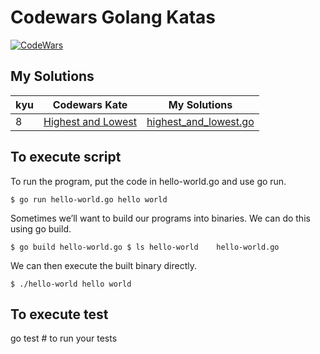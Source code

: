 # Codewars Golang Katas

[![CodeWars](https://www.codewars.com/users/adrianblade/badges/large)](https://www.codewars.com/users/adrianblade)


## My Solutions
| kyu | Codewars Kate | My Solutions |
| --- | --- | --- |
| 8 | [Highest and Lowest](https://www.codewars.com/kata/554b4ac871d6813a03000035) | [highest_and_lowest.go](https://github.com/adrianblade/codewars_golang_solution/blob/master/kyu8/highest_and_lowest/src/highest_and_lowest.go) |


## To execute script 

To run the program, put the code in hello-world.go and use go run.

`$ go run hello-world.go
hello world`

Sometimes we’ll want to build our programs into binaries. We can do this using go build.

`$ go build hello-world.go
$ ls
hello-world    hello-world.go`

We can then execute the built binary directly.

`$ ./hello-world
hello world`

##  To execute test

go test # to run your tests
